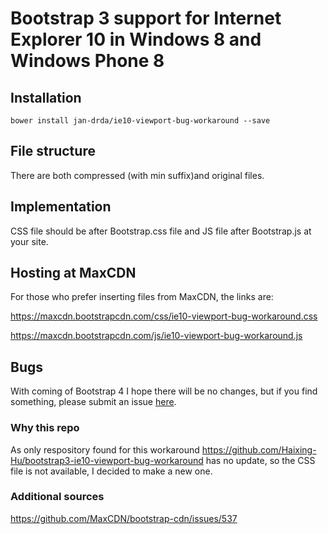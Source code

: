 # Bootstrap 3 support for Internet Explorer 10 in Windows 8 and Windows Phone 8

## Installation
```bower install jan-drda/ie10-viewport-bug-workaround --save```

## File structure
There are both compressed (with min suffix)and original files.

## Implementation
CSS file should be after Bootstrap.css file and JS file after Bootstrap.js at your site.

## Hosting at MaxCDN
For those who prefer inserting files from MaxCDN, the links are:

https://maxcdn.bootstrapcdn.com/css/ie10-viewport-bug-workaround.css

https://maxcdn.bootstrapcdn.com/js/ie10-viewport-bug-workaround.js

## Bugs
With coming of Bootstrap 4 I hope there will be no changes, but if you find something, please submit an issue [here](https://github.com/jdrda/ie10-viewport-bug-workaround/issues). 

### Why this repo
As only respository found for this workaround https://github.com/Haixing-Hu/bootstrap3-ie10-viewport-bug-workaround
has no update, so the CSS file is not available, I decided to make a new one.

### Additional sources
https://github.com/MaxCDN/bootstrap-cdn/issues/537
